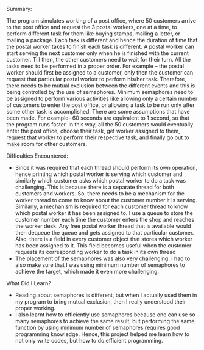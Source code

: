 Summary:

The program simulates working of a post office, where 50 customers arrive to the post office and request the 3 postal workers, one at a time, to perform different task for them like buying stamps, mailing a letter, or mailing a package. Each task is different and hence the duration of time that the postal worker takes to finish each task is different. A postal worker can start serving the next customer only when he is finished with the current customer. Till then, the other customers need to wait for their turn. All the tasks need to be performed in a proper order. For example – the postal worker should first be assigned to a customer, only then the customer can request that particular postal worker to perform his/her task. Therefore, there needs to be mutual exclusion between the different events and this is being controlled by the use of semaphores. Minimum semaphores need to be assigned to perform various activities like allowing only a certain number of customers to enter the post office, or allowing a task to be run only after some other task is accomplished. There are some assumptions that have been made. For example- 60 seconds are equivalent to 1 second, so that the program runs faster.
In this way, all the 50 customers would eventually enter the post office, choose their task, get worker assigned to them, request that worker to perform their respective task, and finally go out to make room for other customers.

Difficulties Encountered:

- Since it was required that each thread should perform its own operation, hence printing which postal worker is serving which customer and similarly which customer asks which postal worker to do a task was  challenging. This is because there is a separate thread for both customers and workers. So, there needs to be a mechanism for the worker thread to come to know about the customer number it is serving. Similarly, a mechanism is required for each customer thread to know which postal worker it has been assigned to. I use a queue to store the customer number each time the customer enters the shop and reaches the worker desk. Any free postal worker thread that is available would then dequeue the queue and gets assigned to that particular customer. Also, there is a field in every customer object that stores which worker has been assigned to it. This field becomes useful when the customer requests its corresponding worker to do a task in its own thread
- The placement of the semaphores was also very challenging. I had to also make sure that I was using minimum number of semaphores to achieve the target, which made it even more challenging.

What Did I Learn?

- Reading about semaphores is different, but when I actually used them in my program to bring mutual exclusion, then I really understood their proper working.
- I also learnt how to efficiently use semaphores because one can use so many semaphores to achieve the same result, but performing the same function by using minimum number of semaphores requires good programming knowledge. Hence, this project helped me learn how to not only write codes, but how to do efficient programming.
